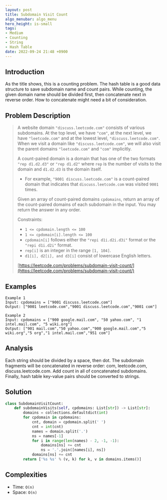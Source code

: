 ```yaml
---
layout: post
title: Subdomain Visit Count
algo_menubar: algo_menu
hero_height: is-small
tags:
- Medium
- Counting
- String
- Hash Table
date: 2022-09-24 21:48 +0900
---
```

## Introduction
As the title shows, this is a counting problem.
The hash table is a good data structure to save subdomain name and count pairs.
While counting, the given domain name should be divided first, then concatenate next in reverse order.
How to concatenate might need a bit of consideration.

## Problem Description
> A website domain `"discuss.leetcode.com"` consists of various subdomains.
> At the top level, we have `"com"`, at the next level, we have `"leetcode.com"` and
> at the lowest level, `"discuss.leetcode.com"`.
> When we visit a domain like `"discuss.leetcode.com"`, we will also visit the parent domains
> `"leetcode.com"` and `"com"` implicitly.
>
> A count-paired domain is a domain that has one of the two formats `"rep d1.d2.d3"` or `"rep d1.d2"`
> where `rep` is the number of visits to the domain and `d1.d2.d3` is the domain itself.
> - For example, `"9001 discuss.leetcode.com"` is a count-paired domain that indicates that `discuss.leetcode.com`
>   was visited `9001` times.
>
> Given an array of count-paired domains `cpdomains`, return an array of the count-paired domains of each subdomain in the input.
> You may return the answer in any order.
>
> Constraints:
> - `1 <= cpdomain.length <= 100`
> - `1 <= cpdomain[i].length <= 100`
> - `cpdomain[i]` follows either the `"repi d1i.d2i.d3i"` format or the `"repi d1i.d2i"` format.
> - `rep[i]` is an integer in the range `[1, 104]`.
> - `d1[i], d2[i], and d3[i]` consist of lowercase English letters.
>
> [https://leetcode.com/problems/subdomain-visit-count/](https://leetcode.com/problems/subdomain-visit-count/)

## Examples
```
Example 1
Input: cpdomains = ["9001 discuss.leetcode.com"]
Output: ["9001 leetcode.com","9001 discuss.leetcode.com","9001 com"]
```

```
Example 2
Input: cpdomains = ["900 google.mail.com", "50 yahoo.com", "1 intel.mail.com", "5 wiki.org"]
Output: ["901 mail.com","50 yahoo.com","900 google.mail.com","5 wiki.org","5 org","1 intel.mail.com","951 com"]
```

## Analysis
Each string should be divided by a space, then dot.
The subdomain fragments will be concatenated in reverse order: com, leetcode.com, discuss.leetcode.com.
Add count in all of concatenated subdomains.
Finally, hash table key-value pairs should be converted to strings.

## Solution
```python
class SubdomainVisitCount:
    def subdomainVisits(self, cpdomains: List[str]) -> List[str]:
        domains = collections.defaultdict(int)
        for cpdomain in cpdomains:
            cnt, domain = cpdomain.split(' ')
            cnt = int(cnt)
            names = domain.split('.')
            ns = names[-1]
            for i in range(len(names) - 2, -1, -1):
                domains[ns] += cnt
                ns = '.'.join([names[i], ns])
            domains[ns] += cnt
        return ['%s %s' % (v, k) for k, v in domains.items()]
```

## Complexities
- Time: `O(n)`
- Space: `O(n)`
